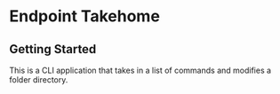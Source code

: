 # Endpoint Takehome

## Getting Started

This is a CLI application that takes in a list of commands and modifies a folder directory.
